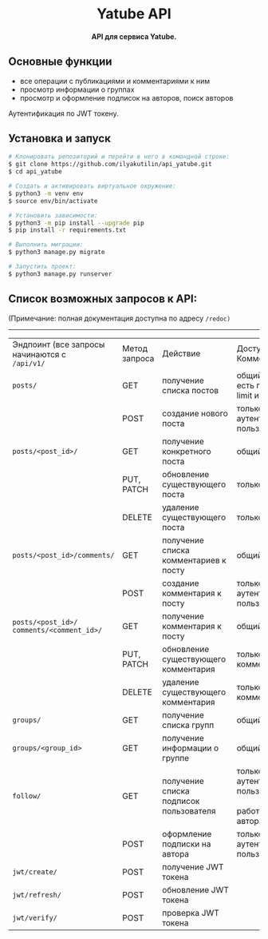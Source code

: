 <h1 align="center">
    Yatube API
</h1>

<h4 align="center">API для сервиса Yatube.</h4>


## Основные функции

-   все операции с публикациями и комментариями к ним
-   просмотр информации о группах
-   просмотр и оформление подписок на авторов, поиск авторов

Аутентификация по JWT токену.

## Установка и запуск

```bash
# Клонировать репозиторий и перейти в него в командной строке:
$ git clone https://github.com/ilyakutilin/api_yatube.git
$ cd api_yatube

# Cоздать и активировать виртуальное окружение:
$ python3 -m venv env
$ source env/bin/activate

# Установить зависимости:
$ python3 -m pip install --upgrade pip
$ pip install -r requirements.txt

# Выполнить миграции:
$ python3 manage.py migrate

# Запустить проект:
$ python3 manage.py runserver
```

## Список возможных запросов к API:

(Примечание: полная документация доступна по адресу `/redoc)`

* * *

|     |     |     |     |
| --- | --- | --- | --- |
| Эндпоинт (все запросы начинаются с<br>`/api/v1/` | Метод запроса | Действие | Доступ / Комментарий |
| `posts/` | GET | получение списка постов | общий доступ<br>есть пагинация по limit и offset |
|     | POST | создание нового поста | только аутентифицированные пользователи |
| `posts/<post_id>/` | GET | получение конкретного поста | общий доступ |
|     | PUT, PATCH | обновление существующего поста | только автор поста |
|     | DELETE | удаление существующего поста | только автор поста |
| `posts/<post_id>/comments/` | GET | получение списка комментариев к посту | общий доступ |
|     | POST | создание комментария к посту | только аутентифицированные пользователи |
| `posts/<post_id>/`<br>`comments/<comment_id>/` | GET | получение комментария к посту | общий доступ |
|     | PUT, PATCH | обновление существующего комментария | только автор комментария |
|     | DELETE | удаление существующего комментария | только автор комментария |
| `groups/` | GET | получение списка групп | общий доступ |
| `groups/<group_id>` | GET | получение информации о группе | общий доступ |
| `follow/` | GET | получение списка подписок пользователя | только аутентифицированные пользователи;<br><br>работает поиск по авторам |
|     | POST | оформление подписки на автора | только аутентифицированные пользователи |
| `jwt/create/` | POST | получение JWT токена |     |
| `jwt/refresh/` | POST | обновление JWT токена |     |
| `jwt/verify/` | POST | проверка JWT токена |     |
